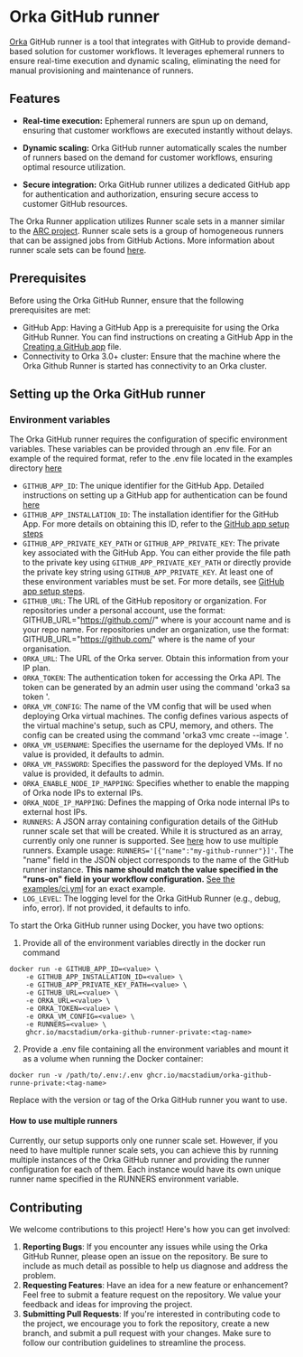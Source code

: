 # Orka GitHub runner

[Orka](https://www.macstadium.com/orka) GitHub runner is a tool that integrates with GitHub to provide demand-based solution for customer workflows.
It leverages ephemeral runners to ensure real-time execution and dynamic scaling, eliminating the need for manual provisioning and maintenance of runners.

## Features

* **Real-time execution:** Ephemeral runners are spun up on demand, ensuring that customer workflows are executed instantly without delays.

* **Dynamic scaling:** Orka GitHub runner automatically scales the number of runners based on the demand for customer workflows, ensuring optimal resource utilization.

* **Secure integration:** Orka GitHub runner utilizes a dedicated GitHub app for authentication and authorization, ensuring secure access to customer GitHub resources.

The Orka Runner application utilizes Runner scale sets in a manner similar to the [ARC project](https://github.com/actions/actions-runner-controller). Runner scale sets is a group of homogeneous runners that can be assigned jobs from GitHub Actions. More information about runner scale sets can be found [here](https://docs.github.com/en/actions/hosting-your-own-runners/managing-self-hosted-runners-with-actions-runner-controller/deploying-runner-scale-sets-with-actions-runner-controller).

## Prerequisites

Before using the Orka GitHub Runner, ensure that the following prerequisites are met:

* GitHub App: Having a GitHub App is a prerequisite for using the Orka GitHub Runner. You can find instructions on creating a GitHub App in the [Creating a GitHub app](docs/github-app-setup-steps.md) file.
* Connectivity to Orka 3.0+ cluster: Ensure that the machine where the Orka Github Runner is started has connectivity to an Orka cluster.

## Setting up the Orka GitHub runner

### Environment variables

The Orka GitHub runner requires the configuration of specific environment variables. These variables can be provided through an .env file. For an example of the required format, refer to the .env file located in the examples directory [here](./examples/.env)
* `GITHUB_APP_ID`: The unique identifier for the GitHub App. Detailed instructions on setting up a GitHub app for authentication can be found [here](docs/github-app-setup-steps.md)
* `GITHUB_APP_INSTALLATION_ID`: The installation identifier for the GitHub App. For more details on obtaining this ID, refer to the [GitHub app setup steps](docs/github-app-setup-steps.md)
* `GITHUB_APP_PRIVATE_KEY_PATH` or `GITHUB_APP_PRIVATE_KEY`: The private key associated with the GitHub App. You can either provide the file path to the private key using `GITHUB_APP_PRIVATE_KEY_PATH` or directly provide the private key string using `GITHUB_APP_PRIVATE_KEY`. At least one of these environment variables must be set. For more details, see [GitHub app setup steps](docs/github-app-setup-steps.md).
* `GITHUB_URL`: The URL of the GitHub repository or organization. For repositories under a personal account, use the format: GITHUB_URL="https://github.com/<account-name>/<repo-name>" where <account-name> is your account name and <repo-name> is your repo name. For repositories under an organization, use the format: GITHUB_URL="https://github.com/<org-name>" where <org-name> is the name of your organisation.
* `ORKA_URL`: The URL of the Orka server. Obtain this information from your IP plan.
* `ORKA_TOKEN`: The authentication token for accessing the Orka API. The token can be generated by an admin user using the command 'orka3 sa token <service-account-name>'.
* `ORKA_VM_CONFIG`: The name of the VM config that will be used when deploying Orka virtual machines. The config defines various aspects of the virtual machine's setup, such as CPU, memory, and others. The config can be created using the command 'orka3 vmc create --image <image-name>'.
* `ORKA_VM_USERNAME`: Specifies the username for the deployed VMs. If no value is provided, it defaults to admin.
* `ORKA_VM_PASSWORD`: Specifies the password for the deployed VMs. If no value is provided, it defaults to admin.
* `ORKA_ENABLE_NODE_IP_MAPPING`: Specifies whether to enable the mapping of Orka node IPs to external IPs.
* `ORKA_NODE_IP_MAPPING`: Defines the mapping of Orka node internal IPs to external host IPs.
* `RUNNERS`: A JSON array containing configuration details of the GitHub runner scale set that will be created. While it is structured as an array, currently only one runner is supported. See [here](#how-to-use-multiple-runners) how to use multiple runners. Example usage: `RUNNERS='[{"name":"my-github-runner"}]'`. The "name" field in the JSON object corresponds to the name of the GitHub runner instance. <b>This name should match the value specified in the "runs-on" field in your workflow configuration.</b> [See the examples/ci.yml](examples/ci.yml) for an exact example.
* `LOG_LEVEL`: The logging level for the Orka GitHub Runner (e.g., debug, info, error). If not provided, it defaults to info.

To start the Orka GitHub runner using Docker, you have two options:

1. Provide all of the environment variables directly in the docker run command

```shell
docker run -e GITHUB_APP_ID=<value> \
    -e GITHUB_APP_INSTALLATION_ID=<value> \
    -e GITHUB_APP_PRIVATE_KEY_PATH=<value> \
    -e GITHUB_URL=<value> \
    -e ORKA_URL=<value> \
    -e ORKA_TOKEN=<value> \
    -e ORKA_VM_CONFIG=<value> \
    -e RUNNERS=<value> \
    ghcr.io/macstadium/orka-github-runner-private:<tag-name>
```

2. Provide a .env file containing all the environment variables and mount it as a volume when running the Docker container:

```shell
docker run -v /path/to/.env:/.env ghcr.io/macstadium/orka-github-runne-private:<tag-name>
```

Replace <tag-name> with the version or tag of the Orka GitHub runner you want to use.

#### How to use multiple runners

Currently, our setup supports only one runner scale set. However, if you need to have multiple runner scale sets, you can achieve this by running multiple instances of the Orka GitHub runner and providing the runner configuration for each of them. Each instance would have its own unique runner name specified in the RUNNERS environment variable.

## Contributing

We welcome contributions to this project! Here's how you can get involved:

1. <b>Reporting Bugs</b>: If you encounter any issues while using the Orka GitHub Runner, please open an issue on the repository. Be sure to include as much detail as possible to help us diagnose and address the problem.
1. <b>Requesting Features</b>: Have an idea for a new feature or enhancement? Feel free to submit a feature request on the repository. We value your feedback and ideas for improving the project.
1. <b>Submitting Pull Requests</b>: If you're interested in contributing code to the project, we encourage you to fork the repository, create a new branch, and submit a pull request with your changes. Make sure to follow our contribution guidelines to streamline the process.